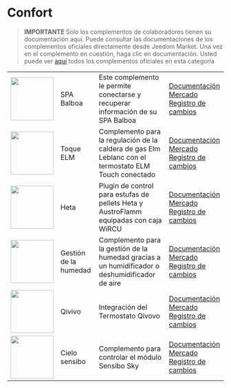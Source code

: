 
# Confort


>**IMPORTANTE**
>Solo los complementos de colaboradores tienen su documentación aquí. Puede consultar las documentaciones de los complementos oficiales directamente desde Jeedom Market. Una vez en el complemento en cuestión, haga clic en documentación.
>Usted puede ver [aquí](https://market.jeedom.com/index.php?v=d&p=market&type=plugin&categorie=wellness) todos los complementos oficiales en esta categoría


| | | | |
|--- | --- | --- | ---|
|<img src="balboa/balboa_icon.png" class="pluginLogo" width="100" />|SPA Balboa|Este complemento le permite conectarse y recuperar información de su SPA Balboa|[Documentación](https://mika-nt28.github.io/Documentations/balboa/es_ES/)<br/>[Mercado](https://market.jeedom.com/index.php?v=d&p=market_display&id=3712)<br/>[Registro de cambios](https://mika-nt28.github.io/Documentations/balboa/es_ES/changelog)|
|<img src="elmtouch/elmtouch_icon.png" class="pluginLogo" width="100" />|Toque ELM|Complemento para la regulación de la caldera de gas Elm Leblanc con el termostato ELM Touch conectado|[Documentación](https://jmvedrine.github.io/jeedom-elmtouch/es_ES/)<br/>[Mercado](https://market.jeedom.com/index.php?v=d&p=market_display&id=3281)<br/>[Registro de cambios](https://jmvedrine.github.io/jeedom-elmtouch/es_ES/changelog)|
|<img src="heta/heta_icon.png" class="pluginLogo" width="100" />|Heta|Plugin de control para estufas de pellets Heta y AustroFlamm equipadas con caja WiRCU|[Documentación](https://edeweerdt.github.io/jeedom_heta/es_ES/)<br/>[Mercado](https://market.jeedom.com/index.php?v=d&p=market_display&id=3646)<br/>[Registro de cambios](https://edeweerdt.github.io/jeedom_heta/es_ES/changelog)|
|<img src="humidity/humidity_icon.png" class="pluginLogo" width="100" />|Gestión de la humedad|Complemento para la gestión de la humedad gracias a un humidificador o deshumidificador de aire|[Documentación](https://agp42.github.io/humidity/es_ES/)<br/>[Mercado](https://market.jeedom.com/index.php?v=d&p=market_display&id=3978)<br/>[Registro de cambios](https://agp42.github.io/humidity/es_ES/changelog)|
|<img src="qivivo/qivivo_icon.png" class="pluginLogo" width="100" />|Qivivo|Integración del Termostato Qivovo|[Documentación](https://kiboost.github.io/jeedom_docs/plugins/qivivo/es_ES/)<br/>[Mercado](https://market.jeedom.com/index.php?v=d&p=market_display&id=3551)<br/>[Registro de cambios](https://kiboost.github.io/jeedom_docs/plugins/qivivo/es_ES/changelog.html)|
|<img src="sensibosky/sensibosky_icon.png" class="pluginLogo" width="100" />|Cielo sensibo|Complemento para controlar el módulo Sensibo Sky|[Documentación](https://rombautsdidier.github.io/sensibosky/es_ES/)<br/>[Mercado](https://market.jeedom.com/index.php?v=d&p=market_display&id=4015)<br/>[Registro de cambios](https://rombautsdidier.github.io/sensibosky/es_ES/changelog)|
